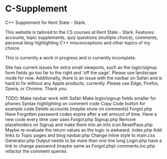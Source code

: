 # C-Supplement

C++ Supplement for Kent State - Stark.

This website is tailored to the CS courses at Kent State - Stark.
Features: accounts, topic supplements, quiz questions (multiple choice), comments, personal blog highlighting C++ misconceptions and other topics of my choice.

This is currently a work in progress and is currently incomplete.

Site has current issues for extra small viewports, such as the login/signup form fields go too far to the right and 'off the page'. Please use landscape mode for now. Additionally, there is an issue with the navbar on Safari and is hard to fix without any Apple products, currently. Please use Edge, Firefox, Opera, or Chrome. Thank you.

TODO:
Make navbar work with Safari
Make login/signup fields smaller for phones
Syntax highlighting on comment code
Copy Code button for example code
Delete accounts (maybe show on comments)
Forgot.php Have Forgotten password codes expire after a set amount of time. Have a new code every time user uses Forgot.php
Signup.php Remove placeholders on Signup and make them into an info icon
ResetPass.php Maybe re-evaluate the return values as the logic is awkward.
index.php Add links to Topic pages and blog
navbar.php Change inline style to main.css
Generator.php Output needs to be more than one line long
Login.php have a link to change password (maybe same as Forgot.php)
comments.inc.php refactor the comment queries.
